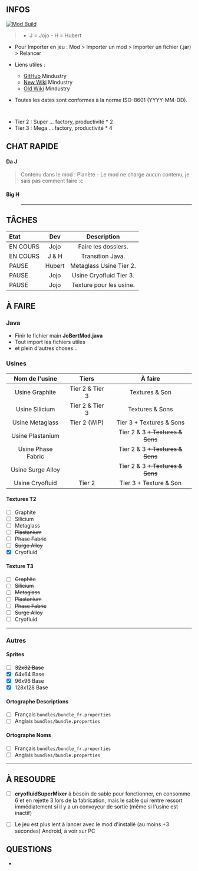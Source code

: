 ## INFOS
[![Mod Build](https://github.com/HubertBDLB/Jobert_Factories/actions/workflows/build.yml/badge.svg?branch=master)](https://github.com/HubertBDLB/Jobert_Factories/actions/workflows/build.yml)
> - J = Jojo - H = Hubert


- Pour Importer en jeu : Mod > Importer un mod > Importer un fichier (.jar) > Relancer

- Liens utiles :
  - [GitHub](https://github.com/Anuken/Mindustry) Mindustry
  - [New Wiki](https://mindustrygame.github.io/wiki/) Mindustry
  - [Old Wiki](https://mindustrygame.github.io/docs/index.html) Mindustry

- Toutes les dates sont conformes à la norme ISO-8601 (YYYY-MM-DD).

``` ```
- Tier 2 : Super ... factory, productivité * 2
- Tier 3 : Mega ... factory, productivité * 4


## CHAT RAPIDE

#### Da J
> Contenu dans le mod : Planète - Le mod ne charge aucun contenu, je sais pas comment faire :c

#### Big H
> ***


## TÂCHES 


| Etat| Dev | Description |
|:-|:-:|:-:|
| EN COURS | Jojo | Faire les dossiers. |
| EN COURS| J & H | Transition Java. |
| PAUSE | Hubert | Metaglass Usine Tier 2. |
| PAUSE | Jojo | Usine Cryofluid Tier 3. |
| PAUSE | Jojo | Texture pour les usine. |


## À FAIRE


### Java

- Finir le fichier main **JoBertMod.java**
- Tout import les fichiers utiles
- et plein d'autres choses...

### Usines

| Nom de l'usine | Tiers | À faire |
| :-:| :-:| :-:|
| Usine Graphite | Tier 2 & Tier 3 | Textures & Son |
| Usine Silicium| Tier 2 & Tier 3 | Textures & Sons |
| Usine Metaglass | Tier 2 (WIP) | Tier 3 + Textures & Sons |
| Usine Plastanium |  | Tier 2 & 3 ~~+ Textures & Sons~~ |
| Usine Phase Fabric |  | Tier 2 & 3 ~~+ Textures & Sons~~ |
| Usine Surge Alloy |  | Tier 2 & 3 ~~+ Textures & Sons~~ |
| Usine Cryofluid | Tier 2 | Tier 3 + Texture & Son |

#### Textures T2
  - [ ] Graphite
  - [ ] Silicium 
  - [ ] Metaglass
  - [ ] ~~Plastanium~~
  - [ ] ~~Phase Fabric~~
  - [ ] ~~Surge Alloy~~
  - [X] Cryofluid

#### Texture T3
  - [ ] ~~Graphite~~
  - [ ] ~~Silicium~~
  - [ ] ~~Metaglass~~
  - [ ] ~~Plastanium~~
  - [ ] ~~Phase Fabric~~
  - [ ] ~~Surge Alloy~~
  - [ ] Cryofluid

- - -

### Autres

#### Sprites
  - [ ] ~~32x32 Base~~
  - [X] 64x64 Base
  - [X] 96x96 Base
  - [X] 128x128 Base

#### Ortographe Descriptions
  - [ ] Français `bundles/bundle_fr.properties`
  - [ ] Anglais `bundles/bundle.properties`

#### Ortographe Noms
  - [ ] Français `bundles/bundle_fr.properties`
  - [ ] Anglais `bundles/bundle.properties`

- - -

## À RESOUDRE

- [ ] **cryofluidSuperMixer** à besoin de sable pour fonctionner, en consomme 6 et en rejette 3 lors de la fabrication, mais le sable qui rentre ressort immédiatement si il y a un convoyeur de sortie (même si l'usine est inactif)
  
- [ ] Le jeu est plus lent à lancer avec le mod d'installé (au moins +3 secondes) Android, à voir sur PC



## QUESTIONS

- 
